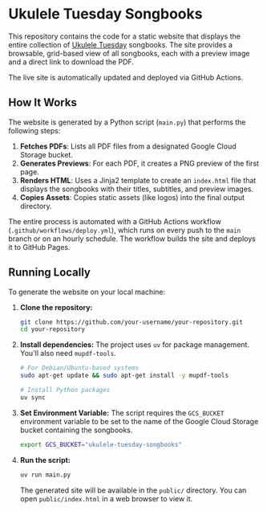 # Ukulele Tuesday Songbooks

This repository contains the code for a static website that displays the entire collection of [Ukulele Tuesday](https://ukuleletuesday.ie/) songbooks. The site provides a browsable, grid-based view of all songbooks, each with a preview image and a direct link to download the PDF.

The live site is automatically updated and deployed via GitHub Actions.

## How It Works

The website is generated by a Python script (`main.py`) that performs the following steps:

1.  **Fetches PDFs**: Lists all PDF files from a designated Google Cloud Storage bucket.
2.  **Generates Previews**: For each PDF, it creates a PNG preview of the first page.
3.  **Renders HTML**: Uses a Jinja2 template to create an `index.html` file that displays the songbooks with their titles, subtitles, and preview images.
4.  **Copies Assets**: Copies static assets (like logos) into the final output directory.

The entire process is automated with a GitHub Actions workflow (`.github/workflows/deploy.yml`), which runs on every push to the `main` branch or on an hourly schedule. The workflow builds the site and deploys it to GitHub Pages.

## Running Locally

To generate the website on your local machine:

1.  **Clone the repository:**
    ```bash
    git clone https://github.com/your-username/your-repository.git
    cd your-repository
    ```
2.  **Install dependencies:**
    The project uses `uv` for package management. You'll also need `mupdf-tools`.
    ```bash
    # For Debian/Ubuntu-based systems
    sudo apt-get update && sudo apt-get install -y mupdf-tools
    
    # Install Python packages
    uv sync
    ```
3.  **Set Environment Variable:**
    The script requires the `GCS_BUCKET` environment variable to be set to the name of the Google Cloud Storage bucket containing the songbooks.
    ```bash
    export GCS_BUCKET="ukulele-tuesday-songbooks"
    ```
4.  **Run the script:**
    ```bash
    uv run main.py
    ```
    The generated site will be available in the `public/` directory. You can open `public/index.html` in a web browser to view it.
